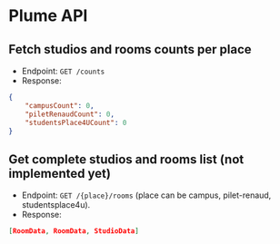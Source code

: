 # Plume API

## Fetch studios and rooms counts per place

* Endpoint: `GET /counts`
* Response:
```json
{
    "campusCount": 0,
    "piletRenaudCount": 0,
    "studentsPlace4UCount": 0
}
```

## Get complete studios and rooms list (not implemented yet)

* Endpoint: `GET /{place}/rooms` (place can be campus, pilet-renaud, studentsplace4u).
* Response:
```json
[RoomData, RoomData, StudioData]
```
